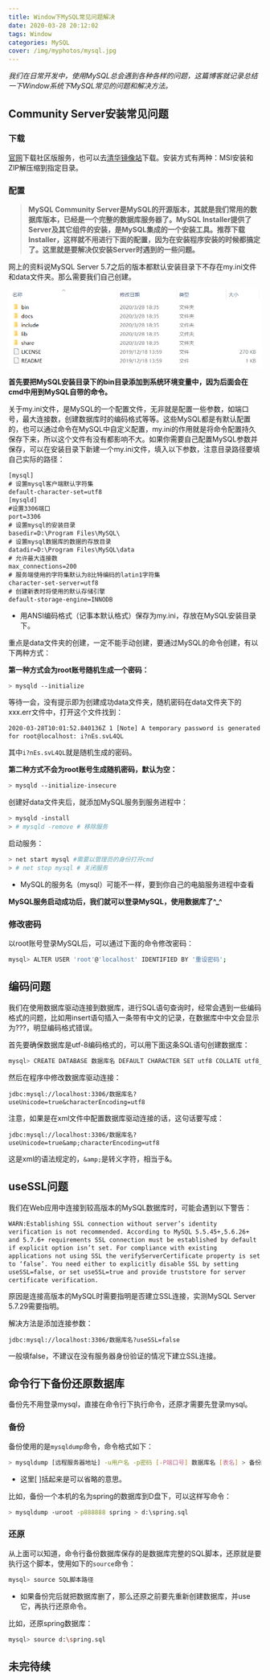 ```yaml
---
title: Window下MySQL常见问题解决
date: 2020-03-28 20:12:02
tags: Window
categories: MySQL
cover: /img/myphotos/mysql.jpg
---
```

*我们在日常开发中，使用MySQL总会遇到各种各样的问题，这篇博客就记录总结一下Window系统下MySQL常见的问题和解决方法。*

## Community Server安装常见问题

### 下载

[官网](https://dev.mysql.com/downloads/)下载社区版服务，也可以去[清华镜像站](https://mirrors.tuna.tsinghua.edu.cn/mysql/)下载。安装方式有两种：MSI安装和ZIP解压缩到指定目录。

### 配置

>**MySQL Community Server是MySQL的开源版本，其就是我们常用的数据库版本，已经是一个完整的数据库服务器了。MySQL Installer提供了Server及其它组件的安装，是MySQL集成的一个安装工具。推荐下载Installer，这样就不用进行下面的配置，因为在安装程序安装的时候都搞定了。这里就是要解决仅安装Server时遇到的一些问题。**

网上的资料说MySQL Server 5.7之后的版本都默认安装目录下不存在my.ini文件和data文件夹。那么需要我们自己创建。

![MySQL安装目录](/img/myphotos/mysqlcata.png)

**首先要把MySQL安装目录下的bin目录添加到系统环境变量中，因为后面会在cmd中用到MySQL自带的命令。**

关于my.ini文件，是MySQL的一个配置文件，无非就是配置一些参数，如端口号，最大连接数，创建数据库时的编码格式等等。这些MySQL都是有默认配置的，也可以通过命令在MySQL中自定义配置，my.ini的作用就是将命令配置持久保存下来，所以这个文件有没有都影响不大。如果你需要自己配置MySQL参数并保存，可以在安装目录下新建一个my.ini文件，填入以下参数，注意目录路径要填自己实际的路径：

    [mysql]
    # 设置mysql客户端默认字符集
    default-character-set=utf8
    [mysqld]
    #设置3306端口
    port=3306
    # 设置mysql的安装目录
    basedir=D:\Program Files\MySQL\
    # 设置mysql数据库的数据的存放目录
    datadir=D:\Program Files\MySQL\data
    # 允许最大连接数
    max_connections=200
    # 服务端使用的字符集默认为8比特编码的latin1字符集
    character-set-server=utf8
    # 创建新表时将使用的默认存储引擎
    default-storage-engine=INNODB

+ 用ANSI编码格式（记事本默认格式）保存为my.ini，存放在MySQL安装目录下。

重点是data文件夹的创建，一定不能手动创建，要通过MySQL的命令创建，有以下两种方式：

**第一种方式会为root账号随机生成一个密码：**

``` bash
> mysqld --initialize
```
等待一会，没有提示即为创建成功data文件夹，随机密码在data文件夹下的xxx.err文件中，打开这个文件找到：

    2020-03-28T10:01:52.840136Z 1 [Note] A temporary password is generated for root@localhost: i?nEs.svL4QL

其中`i?nEs.svL4QL`就是随机生成的密码。

**第二种方式不会为root账号生成随机密码，默认为空：**

``` bash
> mysqld --initialize-insecure
```

创建好data文件夹后，就添加MySQL服务到服务进程中：

``` bash
> mysqld -install
> # mysqld -remove # 移除服务
```

启动服务：

``` bash
> net start mysql #需要以管理员的身份打开cmd
> # net stop mysql # 关闭服务
```

+ MySQL的服务名（mysql）可能不一样，要到你自己的电脑服务进程中查看

**MySQL服务启动成功后，我们就可以登录MySQL，使用数据库了^_^**

### 修改密码

以root账号登录MySQL后，可以通过下面的命令修改密码：

``` bash
mysql> ALTER USER 'root'@'localhost' IDENTIFIED BY '重设密码';
```

## 编码问题

我们在使用数据库驱动连接到数据库，进行SQL语句查询时，经常会遇到一些编码格式的问题，比如用insert语句插入一条带有中文的记录，在数据库中中文会显示为???，明显编码格式错误。

首先要确保数据库是utf-8编码格式的，可以用下面这条SQL语句创建数据库：

``` bash
mysql> CREATE DATABASE 数据库名 DEFAULT CHARACTER SET utf8 COLLATE utf8_general_ci;
```

然后在程序中修改数据库驱动连接：

    jdbc:mysql://localhost:3306/数据库名?useUnicode=true&characterEncoding=utf8

注意，如果是在xml文件中配置数据库驱动连接的话，这句话要写成：

    jdbc:mysql://localhost:3306/数据库名?useUnicode=true&amp;characterEncoding=utf8

这是xml的语法规定的，`&amp;`是转义字符，相当于&。

## useSSL问题

我们在Web应用中连接到较高版本的MySQL数据库时，可能会遇到以下警告：

    WARN:Establishing SSL connection without server’s identity verification is not recommended. According to MySQL 5.5.45+,5.6.26+ and 5.7.6+ requirements SSL connection must be established by default if explicit option isn’t set. For compliance with existing applications not using SSL the verifyServerCertificate property is set to ‘false’. You need either to explicitly disable SSL by setting useSSL=false, or set useSSL=true and provide truststore for server certificate verification.

原因是连接高版本的MySQL时需要指明是否建立SSL连接，实测MySQL Server 5.7.29需要指明。

解决方法是添加连接参数：

    jdbc:mysql://localhost:3306/数据库名?useSSL=false

一般填false，不建议在没有服务器身份验证的情况下建立SSL连接。

## 命令行下备份还原数据库

备份先不用登录mysql，直接在命令行下执行命令，还原才需要先登录mysql。

### 备份

备份使用的是`mysqldump`命令，命令格式如下：

``` bash
> mysqldump [远程服务器地址] -u用户名 -p密码 [-P端口号] 数据库名 [表名] > 备份路径
```

+ 这里[ ]括起来是可以省略的意思。

比如，备份一个本机的名为spring的数据库到D盘下，可以这样写命令：

``` bash
> mysqldump -uroot -p888888 spring > d:\spring.sql
```

### 还原

从上面可以知道，命令行备份数据库保存的是数据库完整的SQL脚本，还原就是要执行这个脚本，使用如下的`source`命令：

``` bash
mysql> source SQL脚本路径
```

+ 如果备份完后就把数据库删了，那么还原之前要先重新创建数据库，并use它，再执行还原命令。

比如，还原spring数据库：

``` bash
mysql> source d:\spring.sql
```

## 未完待续
